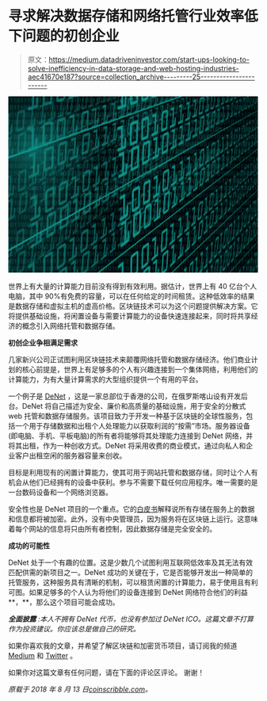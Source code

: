 # 寻求解决数据存储和网络托管行业效率低下问题的初创企业

> 原文：<https://medium.datadriveninvestor.com/start-ups-looking-to-solve-inefficiency-in-data-storage-and-web-hosting-industries-aec41670e187?source=collection_archive---------25----------------------->

![](img/71b9dd74a59a8011e1e7ab3bb4e5a418.png)

世界上有大量的计算能力目前没有得到有效利用。据估计，世界上有 40 亿台个人电脑，其中 90%有免费的容量，可以在任何给定的时间租赁。这种低效率的结果是数据存储和虚拟主机的虚高价格。区块链技术可以为这个问题提供解决方案。它将提供基础设施，将闲置设备与需要计算能力的设备快速连接起来，同时将共享经济的概念引入网络托管和数据存储。

**初创企业争相满足需求**

几家新兴公司正试图利用区块链技术来颠覆网络托管和数据存储经济。他们商业计划的核心前提是，世界上有足够多的个人有兴趣连接到一个集体网络，利用他们的计算能力，为有大量计算需求的大型组织提供一个有用的平台。

一个例子是 [DeNet](https://denet.pro/) ，这是一家总部位于香港的公司，在俄罗斯喀山设有开发后台。DeNet 将自己描述为安全、廉价和高质量的基础设施，用于安全的分散式 web 托管和数据存储服务。该项目致力于开发一种基于区块链的全球性服务，包括一个用于存储数据和出租个人处理能力以获取利润的“按需”市场。服务器设备(即电脑、手机、平板电脑)的所有者将能够将其处理能力连接到 DeNet 网络，并将其出租，作为一种创收方式。DeNet 将采用收费的商业模式，通过向私人和企业客户出租空闲的服务器容量来创收。

目标是利用现有的闲置计算能力，使其可用于网站托管和数据存储，同时让个人有机会从他们已经拥有的设备中获利。参与不需要下载任何应用程序。唯一需要的是一台数码设备和一个网络浏览器。

安全性也是 DeNet 项目的一个重点。它的[白皮书](https://denet.pro/Denet_White_paper_vol_2.0_ENG.pdf)解释说所有存储在服务上的数据和信息都将被加密。此外，没有中央管理员，因为服务将在区块链上运行。这意味着每个网站的信息将只由所有者控制，因此数据存储是完全安全的。

**成功的可能性**

DeNet 处于一个有趣的位置。这是少数几个试图利用互联网低效率及其无法有效匹配供需的新项目之一。DeNet 成功的关键在于，它是否能够开发出一种简单的托管服务，这种服务具有清晰的机制，可以租赁闲置的计算能力，易于使用且有利可图。如果足够多的个人认为将他们的设备连接到 DeNet 网络符合他们的利益**，**，那么这个项目可能会成功。

***全面披露*** *:本人不拥有 DeNet 代币，也没有参加过 DeNet ICO。这篇文章不打算作为投资建议。你应该总是做自己的研究。*

如果你喜欢我的文章，并希望了解区块链和加密货币项目，请订阅我的频道 [Medium](https://medium.com/@minadown) 和 [Twitter](https://twitter.com/minad21) 。

如果你对这篇文章有任何问题，请在下面的评论区评论。
谢谢！

*原载于 2018 年 8 月 13 日*[*coinscribble.com*](https://coinscribble.com/start-ups-looking-to-solve-inefficiency-in-data-storage-and-web-hosting-industries/1424/analysis/51/)*。*